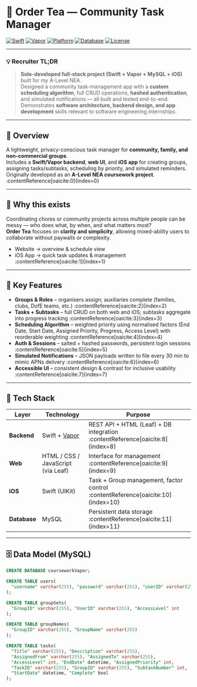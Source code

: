 # 🧭 Order Tea — Community Task Manager

[![Swift](https://img.shields.io/badge/Swift-5.0-orange.svg)](https://swift.org)
[![Vapor](https://img.shields.io/badge/Framework-Vapor-blue.svg)](https://vapor.codes)
[![Platform](https://img.shields.io/badge/Platform-iOS%20%7C%20Web-lightgrey.svg)]()
[![Database](https://img.shields.io/badge/Database-MySQL-4479A1.svg)](https://www.mysql.com/)
[![License](https://img.shields.io/badge/License-Educational-green.svg)]()

---

### 💡 Recruiter TL;DR  
> **Solo-developed full-stack project (Swift + Vapor + MySQL + iOS)** built for my A-Level NEA.  
> Designed a community task-management app with a **custom scheduling algorithm**, full CRUD operations, **hashed authentication**, and simulated notifications — all built and tested end-to-end.  
> Demonstrates **software architecture, backend design, and app development** skills relevant to software engineering internships.

---

## 📘 Overview
A lightweight, privacy-conscious task manager for **community, family, and non-commercial groups**.  
Includes a **Swift/Vapor backend**, **web UI**, and **iOS app** for creating groups, assigning tasks/subtasks, scheduling by priority, and simulated reminders.  
Originally developed as an **A-Level NEA coursework project**. :contentReference[oaicite:0]{index=0}

---

## 🎯 Why this exists
Coordinating chores or community projects across multiple people can be messy — who does what, by when, and what matters most?  
**Order Tea** focuses on **clarity and simplicity**, allowing mixed-ability users to collaborate without paywalls or complexity.  
- Website → overview & schedule view  
- iOS App → quick task updates & management :contentReference[oaicite:1]{index=1}

---

## 🔑 Key Features
- **Groups & Roles** – organisers assign; auxiliaries complete (families, clubs, DofE teams, etc.) :contentReference[oaicite:2]{index=2}  
- **Tasks + Subtasks** – full CRUD on both web and iOS; subtasks aggregate into progress tracking :contentReference[oaicite:3]{index=3}  
- **Scheduling Algorithm** – weighted priority using normalised factors (End Date, Start Date, Assigned Priority, Progress, Access Level) with reorderable weighting :contentReference[oaicite:4]{index=4}  
- **Auth & Sessions** – salted + hashed passwords, persistent login sessions :contentReference[oaicite:5]{index=5}  
- **Simulated Notifications** – JSON payloads written to file every 30 min to mimic APNs delivery :contentReference[oaicite:6]{index=6}  
- **Accessible UI** – consistent design & contrast for inclusive usability :contentReference[oaicite:7]{index=7}

---

## 🧰 Tech Stack
| Layer | Technology | Purpose |
|-------|-------------|----------|
| **Backend** | Swift + [Vapor](https://vapor.codes) | REST API + HTML (Leaf) + DB integration :contentReference[oaicite:8]{index=8} |
| **Web** | HTML / CSS / JavaScript (via Leaf) | Interface for management :contentReference[oaicite:9]{index=9} |
| **iOS** | Swift (UIKit) | Task + Group management, factor control :contentReference[oaicite:10]{index=10} |
| **Database** | MySQL | Persistent data storage :contentReference[oaicite:11]{index=11} |

---

## 🗄️ Data Model (MySQL)

```sql
CREATE DATABASE courseworkVapor;

CREATE TABLE users(
  "username" varchar(255), "password" varchar(255), "userID" varchar(255)
);

CREATE TABLE groupSets(
  "GroupID" varchar(255), "UserID" varchar(255), "AccessLevel" int
);

CREATE TABLE groupNames(
  "GroupID" varchar(255), "GroupName" varchar(255)
);

CREATE TABLE tasks(
  "Title" varchar(255), "Description" varchar(255),
  "AssignedFrom" varchar(255), "AssignedTo" varchar(255),
  "AccessLevel" int, "EndDate" datetime, "AssignedPriority" int,
  "TaskID" varchar(255), "GroupID" varchar(255), "SubtaskNumber" int,
  "StartDate" datetime, "Complete" bool
);

